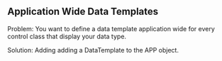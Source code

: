 ## Application Wide Data Templates
Problem: You want to define a data template application wide for every control class that display your data type.

Solution: Adding adding a DataTemplate to the APP object. 